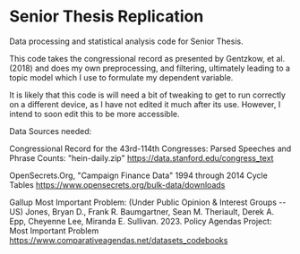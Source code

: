 # Senior Thesis Replication
Data processing and statistical analysis code for Senior Thesis.


This code takes the congressional record as presented by Gentzkow, et al. (2018) and does my own preprocessing, and filtering, ultimately leading to a topic model which I use to formulate my dependent variable.


It is likely that this code is will need a bit of tweaking to get to run correctly on a different device, as I have not edited it much after its use. However, I intend to soon edit this to be more accessible.


Data Sources needed: 

Congressional Record for the 43rd-114th Congresses: Parsed Speeches and Phrase Counts:
"hein-daily.zip"
https://data.stanford.edu/congress_text

OpenSecrets.Org, "Campaign Finance Data"
1994 through 2014 Cycle Tables 
https://www.opensecrets.org/bulk-data/downloads

Gallup Most Important Problem:
(Under Public Opinion & Interest Groups -- US)
Jones, Bryan D., Frank R. Baumgartner, Sean M. Theriault, Derek A. Epp, Cheyenne Lee, Miranda E. Sullivan. 2023. Policy Agendas Project: Most Important Problem
https://www.comparativeagendas.net/datasets_codebooks
